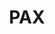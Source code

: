---
title: PAX
crosslinks:
- PaxPassExchange
- ffxiv
- PAXswag
- PAXChecker
- paxeast
- GameTrade
- wow
- ShadowBan
- MonsterHunter
- roosterteeth
- paxswag
- Megaman
- dndnext
- Seattle
- Pathfinder_RPG
- chumpydo
- 358137p
- TheCTeam
- RandomActsOfGaming
---